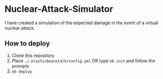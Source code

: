 # Nuclear-Attack-Simulator
I have created a simulation of the expected damage in the event of a virtual nuclear attack.

## How to deploy

1. Clone this repository
1. Place `./.elasticbeanstalk/config.yml` OR type `eb init` and follow the prompts
1. `eb deploy`